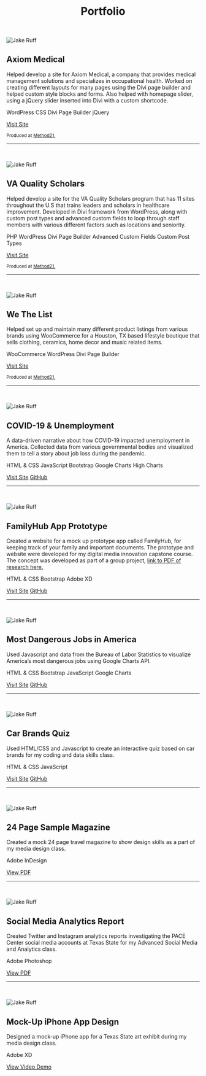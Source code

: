 <style>
@media (prefers-color-scheme: dark) {
body {
  background: #22272E;
}
.top-bar {
  background: #2D333B;
}
.menu {
  background: #22272E;
}
a {
  color: #CDD9E5 !important;
}
a:hover {
  color: #9DA7B2 !important;
}
}
</style>
<h1 align=center>Portfolio</h1>

&nbsp;
&nbsp;

![Jake Ruff](/images/thumbnails/axiomllc.webp)

## Axiom Medical

Helped develop a site for Axiom Medical, a company that provides medical management solutions and specializes in occupational health. Worked on creating different layouts for many pages using the Divi page builder and helped custom style blocks and forms. Also helped with homepage slider, using a jQuery slider inserted into Divi with a custom shortcode.

WordPress CSS Divi Page Builder jQuery  
  
[Visit Site](https://www.axiomllc.com)

<sup>Produced at [Method21.](https://www.method21.com)</sup>

___

&nbsp;

![Jake Ruff](/images/thumbnails/vaqs.webp)


## VA Quality Scholars

Helped develop a site for the VA Quality Scholars program that has 11 sites throughout the U.S that trains leaders and scholars in healthcare improvement. Developed in Divi framework from WordPress, along with custom post types and advanced custom fields to loop through staff members with various different factors such as locations and seniority.

PHP WordPress Divi Page Builder Advanced Custom Fields Custom Post Types  
  
[Visit Site](https://vaqs.org)
  
<sup>Produced at [Method21.](https://www.method21.com)</sup>

___

&nbsp;

![Jake Ruff](/images/thumbnails/wethelist.webp)

## We The List

Helped set up and maintain many different product listings from various brands using WooCommerce for a Houston, TX based lifestyle boutique that sells clothing, ceramics, home decor and music related items.

WooCommerce WordPress Divi Page Builder  
  
[Visit Site](https://wethelist.com/)

<sup>Produced at [Method21.](https://www.method21.com)</sup>

___

&nbsp;

![Jake Ruff](/images/thumbnails/covid.webp)

## COVID-19 & Unemployment

A data-driven narrative about how COVID-19 impacted unemployment in America. Collected data from various governmental bodies and visualized them to tell a story about job loss during the pandemic.

HTML & CSS JavaScript Bootstrap Google Charts High Charts  
  
[Visit Site](https://ruff.dev/COVID19-Unemployment) [GitHub](https://github.com/JakeRuff/COVID19-Unemployment)

___

&nbsp;

![Jake Ruff](/images/thumbnails/familyhub.webp)

## FamilyHub App Prototype

Created a website for a mock up prototype app called FamilyHub, for keeping track of your family and important documents. The prototype and website were developed for my digital media innovation capstone course. The concept was developed as part of a group project, [link to PDF of research here.](https://drive.google.com/file/d/1e_cg1smTxKdH3zdI20i5fudpgNPN1KyB/view?usp=sharing)

HTML & CSS Bootstrap Adobe XD  
  
[Visit Site](https://ruff.dev/FamilyHub-Prototype) [GitHub](https://github.com/JakeRuff/FamilyHub-Prototype)

___

&nbsp;

![Jake Ruff](/images/thumbnails/dangerousjobs.webp)

## Most Dangerous Jobs in America

Used Javascript and data from the Bureau of Labor Statistics to visualize America’s most dangerous jobs using Google Charts API.

HTML & CSS Bootstrap JavaScript Google Charts  
  
[Visit Site](https://ruff.dev/Dangerous-Jobs) [GitHub](https://github.com/JakeRuff/Dangerous-Jobs)

___

&nbsp;

![Jake Ruff](/images/thumbnails/carquiz.webp)

## Car Brands Quiz

Used HTML/CSS and Javascript to create an interactive quiz based on car brands for my coding and data skills class.

HTML & CSS JavaScript  
  
[Visit Site](https://ruff.dev/Car-Brands-JS-Quiz) [GitHub](https://github.com/JakeRuff/Car-Brands-JS-Quiz)

___

&nbsp;

![Jake Ruff](/images/thumbnails/magsample.webp)

## 24 Page Sample Magazine

Created a mock 24 page travel magazine to show design skills as a part of my media design class.

Adobe InDesign  
  
[View PDF](https://drive.google.com/file/d/1apbzPHVNmrOdvefiuz37ckAMyi99BE0Y/view?usp=sharing)

___

&nbsp;

![Jake Ruff](/images/thumbnails/socialmedia.webp)

## Social Media Analytics Report

Created Twitter and Instagram analytics reports investigating the PACE Center social media accounts at Texas State for my Advanced Social Media and Analytics class.

Adobe Photoshop  
  
[View PDF](https://drive.google.com/file/d/1DGn0r40X40x_ThgYy3D9ZrIUQhml6Hac/view?usp=sharing)

___

&nbsp;

![Jake Ruff](/images/thumbnails/mockupapp.webp)

## Mock-Up iPhone App Design

Designed a mock-up iPhone app for a Texas State art exhibit during my media design class.

Adobe XD  
  
[View Video Demo](https://drive.google.com/file/d/1s_cAnh2ugieD40an2hbshSuL86ezjgim/view?usp=sharing)